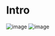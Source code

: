 # Intro

![image](https://github.com/C191068/Ali_ContNew/assets/89090776/0397ab4f-3687-4b66-b60b-fbc183997308)
![image](https://github.com/C191068/Ali_ContNew/assets/89090776/52601dd7-8c33-48af-93a2-667d058245a6)

